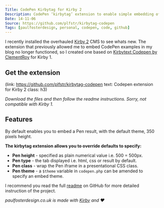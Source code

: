 ```yaml
---
Title: CodePen Kirbytag for Kirby 2
Description: CodePen ‘kirbytag’ extension to enable simple embedding of code demos in the Kirby 2 CMS platform.
Date: 14-11-06
Source: https://github.com/plfstr/kirbytag-codepen
Tags: [paulfosterdesign, personal, codepen, code, github]
---
```

I recently installed the overhauled [Kirby 2](http://getkirby.com/blog/kirby-2) CMS to see whats new. The extension that previously allowed me to embed CodePen examples in my blog no longer functioned, so I created one based on [Kirbytext Codepen by ClementRoy](https://gist.github.com/ClementRoy/5024929) for Kirby 1.

## Get the extension

(link: https://github.com/plfstr/kirbytag-codepen text: Codepen extension for Kirby 2 class: h3)

_Download the files and then follow the readme instructions. Sorry, not compatible with Kirby 1._

## Features

By default enables you to embed a Pen result, with the default theme, 350 pixels height.
	
**The kirbytag extension allows you to override defaults to specify:**

*	**Pen height** - specified as plain numerical value i.e. 500 = 500px.
*	**Pen type** - the tab displayed i.e. html, css or result by default.
*	**Pen class** - wrap the Pen iframe in a presentational CSS class.
*	**Pen theme** - a `$theme` variable in `codepen.php` can be amended to specify an embed theme.

I recommend you read the full [readme](https://github.com/plfstr/kirbytag-codepen) on GitHub for more detailed instruction of the project.

_paulfosterdesign.co.uk is made with [Kirby](http://getkirby.com) and ♥_